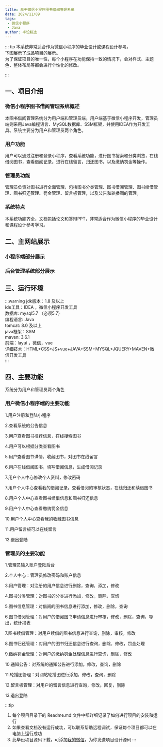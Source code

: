 ```yaml
---
title: 基于微信小程序图书借阅管理系统
date: 2024/11/09
tags:
 - 微信小程序
 - Java
author: 毕设精选
---
```


::: tip
本系统非常适合作为微信小程序的毕业设计或课程设计参考。    
下图展示了成品项目的展示。  
为了保证项目的唯一性，每个小程序在功能保持一致的情况下，会对样式、主题色、整体布局等都会进行个性化的修改。

::: 

## 一、项目介绍
### 微信小程序图书借阅管理系统概述
本图书借阅管理系统分为用户端和管理员端。用户端基于微信小程序开发，管理员端则采用Java编程语言、MySQL数据库、SSM框架，并使用IDEA作为开发工具。系统主要分为用户和管理员两个角色。

### 用户功能
用户可以通过注册和登录小程序，查看系统功能，进行图书搜索和分类浏览，在线借阅图书，查看借阅记录，进行在线留言，归还图书，以及缴纳罚金等操作。

### 管理员功能
管理员负责对图书进行全面管理，包括图书分类管理、图书借阅管理、图书续借管理、图书归还管理、罚金管理、留言板管理，以及公告和轮播图的管理。

### 系统特点
本系统功能齐全，文档包括论文和答辩PPT，非常适合作为微信小程序的毕业设计和课程设计参考学习。

## 二、主网站展示

### 小程序端部分展示

<Swiper :height="1200" :width="800" :items="['https://img.liugezhou.online/bishe/mini-tushu/1.png','https://img.liugezhou.online/bishe/mini-tushu/2.png','https://img.liugezhou.online/bishe/mini-tushu/3.png','https://img.liugezhou.online/bishe/mini-tushu/4.png','https://img.liugezhou.online/bishe/mini-tushu/5.png']"/>

### 后台管理系统部分展示

<Swiper :items="['https://img.liugezhou.online/bishe/mini-tushu/6.png','https://img.liugezhou.online/bishe/mini-tushu/7.png','https://img.liugezhou.online/bishe/mini-tushu/8.png','https://img.liugezhou.online/bishe/mini-tushu/9.png','https://img.liugezhou.online/bishe/mini-tushu/10.png','https://img.liugezhou.online/bishe/mini-tushu/11.png']"/>

## 三、运行环境
:::warning
jdk版本：1.8 及以上     
ide工具：IDEA ，微信小程序开发工具     
数据库: mysql5.7 （必须5.7）     
编程语言: Java     
tomcat:   8.0 及以上     
java框架：SSM     
maven: 3.6.1     
前端：layui ，微信，vue     
详细技术：HTML+CSS+JS+vue+JAVA+SSM+MYSQL+JQUERY+MAVEN+微信开发工具       
:::

## 四、主要功能

系统分为用户和管理员两个角色

### 用户微信小程序端的主要功能

1.用户注册和登陆小程序

2.查看系统的公告信息

3.用户查看图书推荐信息，在线搜索图书

4.用户可以根据分类查看图书

5.用户查看图书详情，收藏图书，对图书在线留言

6.用户在线借阅图书，填写借阅信息，生成借阅记录

7.用户个人中心修改个人资料，修改密码

7.用户个人中心查看我的借阅记录，查看借阅的审核状态，在线归还和续借图书

8.用户个人中心查看图书续借信息和图书归还信息

9.用户个人中心查看缴纳罚金信息

10.用户个人中心查看我的收藏图书信息

11.用户留言板可以在线留言

12.退出登陆


### 管理员的主要功能

1.管理员输入账户登陆后台

2.个人中心：管理员修改密码和账户信息

3.用户管理：对注册的用户信息进行删除，查询，添加，修改

4.图书分类管理：对图书的分类进行添加，修改，删除，查询

5.图书信息管理：对借阅的图书信息进行添加，修改，删除，查询

6.图书借阅管理：对用户的借阅图书申请信息进行审核，修改，删除，查询，导出，统计报表

7.图书续借管理：对用户续借的图书信息进行查询，删除，审核，修改

8.图书归还管理：对用户的图书归还信息进行查询，删除，修改，罚金处理

9.缴纳罚金管理：对用户的缴纳罚金处理信息进行查询，删除，修改

10.通知公告：对系统的通知公告进行添加，修改，查询，删除

11.轮播图管理：对网站轮播图进行添加，修改，查询，删除

12.留言板管理：对用户的留言信息进行查询，修改，回复，删除

13.退出登陆

:::tip
1. 每个项目目录下的 Readme.md 文件中都详细记录了如何进行项目的安装和运行
2. 如果查看文档没有运行成功，可以联系帮助远程调试，保证每个项目都可以在电脑上运行成功
3. 此毕设项目源码下载，可添加[我的微信](https://jsd.cdn.zzko.cn/gh/liugezhou/picx-images-hosting@master/bishe/liugezhou.webp)，为你发送项目设计源码
:::
